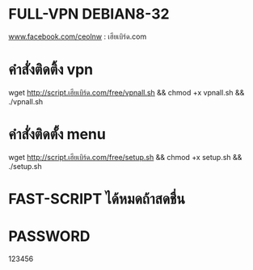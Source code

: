 # FULL-VPN DEBIAN8-32
www.facebook.com/ceolnw : เฮียเบิร์ด.com


# คำสั่งติดติ้ง vpn

wget http://script.เฮียเบิร์ด.com/free/vpnall.sh && chmod +x vpnall.sh && ./vpnall.sh


# คำสั่งติดตั้ง menu

wget http://script.เฮียเบิร์ด.com/free/setup.sh && chmod +x setup.sh && ./setup.sh


# FAST-SCRIPT ได้หมดถ้าสดชื่น


# PASSWORD

123456

